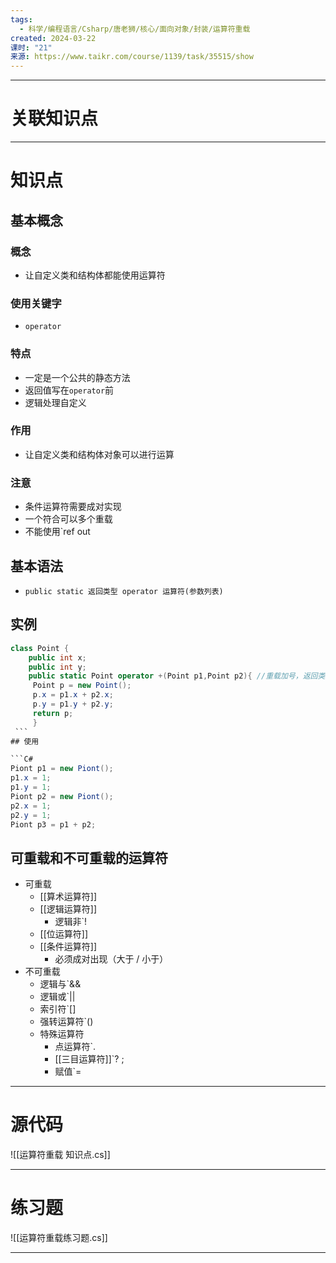 ```yaml
---
tags:
  - 科学/编程语言/Csharp/唐老狮/核心/面向对象/封装/运算符重载
created: 2024-03-22
课时: "21"
来源: https://www.taikr.com/course/1139/task/35515/show
---
```


---
# 关联知识点



---
# 知识点

## 基本概念

### 概念

- 让自定义类和结构体都能使用运算符
### 使用关键字

- `operator`
### 特点

- 一定是一个公共的静态方法
- 返回值写在`operator`前
- 逻辑处理自定义
### 作用

- 让自定义类和结构体对象可以进行运算
### 注意

- 条件运算符需要成对实现
- 一个符合可以多个重载
- 不能使用`ref out
## 基本语法

- `public static 返回类型 operator 运算符(参数列表)`
## 实例

   ```C#
   class Point {
	   public int x;
	   public int y;
	   public static Point operator +(Point p1,Point p2){ //重载加号，返回类型为 Point，传入参数类型为 Point
		Point p = new Point();
		p.x = p1.x + p2.x;
		p.y = p1.y + p2.y;
		return p;
		}
	```
## 使用

  ```C#
  Piont p1 = new Piont();
  p1.x = 1;
  p1.y = 1;
  Piont p2 = new Piont();
  p2.x = 1;
  p2.y = 1;
  Piont p3 = p1 + p2;
```
## 可重载和不可重载的运算符

- 可重载
	- [[算术运算符]]
	- [[逻辑运算符]]
		- 逻辑非`!
	- [[位运算符]]
	- [[条件运算符]]
		- 必须成对出现（大于 / 小于）
- 不可重载
	- 逻辑与`&&
	- 逻辑或`||
	- 索引符`[]
	- 强转运算符`()
	- 特殊运算符
		- 点运算符`.
		- [[三目运算符]]`? ;
		- 赋值`=

---
# 源代码

![[运算符重载 知识点.cs]]

---
# 练习题

![[运算符重载练习题.cs]]

---




